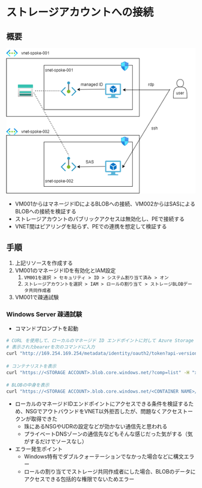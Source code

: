 # ストレージアカウントへの接続

## 概要

![](../drawio/export/azure002.png)

- VM001からはマネージドIDによるBLOBへの接続、VM002からはSASによるBLOBへの接続を検証する
- ストレージアカウントのパブリックアクセスは無効化し、PEで接続する
- VNET間はピアリングを貼らず、PEでの連携を想定して検証する

## 手順

1. 上記リソースを作成する
2. VM001のマネージドIDを有効化とIAM設定
   1. `VM001を選択 > セキュリティ > ID > システム割り当て済み > オン`
   2. `ストレージアカウントを選択 > IAM > ロールの割り当て > ストレージBLOBデータ共同作成者`
3. VM001で疎通試験

### Windows Server 疎通試験

- コマンドプロンプトを起動

```sh
# CURL を使用して、ローカルのマネージド ID エンドポイントに対して Azure Storage のアクセス トークンを取得するよう要求
# 表示されたbearerを次のコマンドに入力
curl "http://169.254.169.254/metadata/identity/oauth2/token?api-version=2018-02-01&resource=https%3A%2F%2Fstorage.azure.com%2F" -H Metadata:true

# コンテナリストを表示
curl "https://<STORAGE ACCOUNT>.blob.core.windows.net/?comp=list" -H "x-ms-version: 2017-11-09" -H "Authorization: Bearer <ACCESS TOKEN>"

# BLOBの中身を表示
curl "https://<STORAGE ACCOUNT>.blob.core.windows.net/<CONTAINER NAME>/<FILE NAME>" -H "x-ms-version: 2017-11-09" -H "Authorization: Bearer <ACCESS TOKEN>"
```

- ローカルのマネージドIDエンドポイントにアクセスできる条件を検証するため、NSGでアウトバウンドをVNET以外拒否したが、問題なくアクセストークンが取得できた
	- 珠にあるNSGやUDRの設定などが効かない通信先と思われる
	- プライベートDNSゾーンの通信先などもそんな感じだった気がする（気がするだけでソースなし）
- エラー発生ポイント
	- Windows特有でダブルクォーテーションでなかった場合などに構文エラー
	- ロールの割り当てでストレージ共同作成者にした場合、BLOBのデータにアクセスできる包括的な権限でないためエラー

